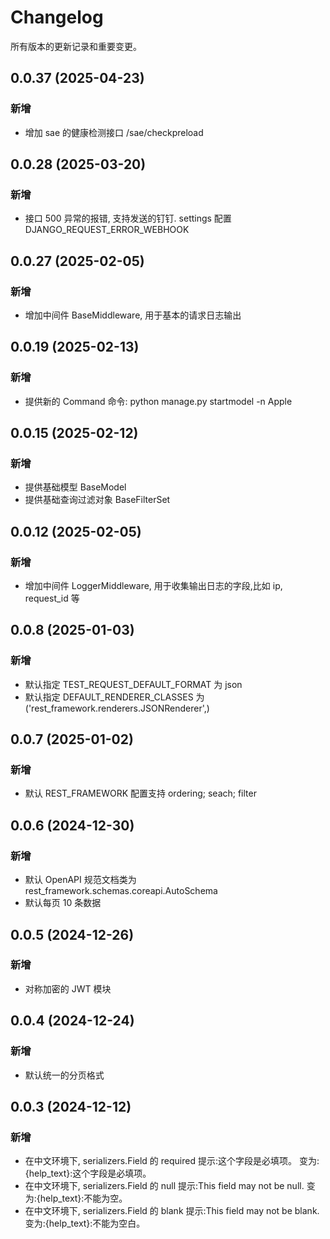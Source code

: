 # Changelog

所有版本的更新记录和重要变更。

## 0.0.37 (2025-04-23)

### 新增

* 增加 sae 的健康检测接口 /sae/checkpreload

## 0.0.28 (2025-03-20)

### 新增

* 接口 500 异常的报错, 支持发送的钉钉. settings 配置 DJANGO_REQUEST_ERROR_WEBHOOK

## 0.0.27 (2025-02-05)

### 新增

* 增加中间件 BaseMiddleware, 用于基本的请求日志输出

## 0.0.19 (2025-02-13)

### 新增

* 提供新的 Command 命令: python manage.py startmodel -n Apple

## 0.0.15 (2025-02-12)

### 新增

* 提供基础模型 BaseModel
* 提供基础查询过滤对象 BaseFilterSet

## 0.0.12 (2025-02-05)

### 新增

* 增加中间件 LoggerMiddleware, 用于收集输出日志的字段,比如 ip, request_id 等

## 0.0.8 (2025-01-03)

### 新增

* 默认指定 TEST_REQUEST_DEFAULT_FORMAT 为 json
* 默认指定 DEFAULT_RENDERER_CLASSES 为 ('rest_framework.renderers.JSONRenderer',)

## 0.0.7 (2025-01-02)

### 新增

* 默认 REST_FRAMEWORK 配置支持 ordering; seach; filter

## 0.0.6 (2024-12-30)

### 新增

* 默认 OpenAPI 规范文档类为 rest_framework.schemas.coreapi.AutoSchema
* 默认每页 10 条数据

## 0.0.5 (2024-12-26)

### 新增

* 对称加密的 JWT 模块

## 0.0.4 (2024-12-24)

### 新增

* 默认统一的分页格式

## 0.0.3 (2024-12-12)

### 新增

* 在中文环境下, serializers.Field 的 required 提示:这个字段是必填项。 变为:{help_text}:这个字段是必填项。
* 在中文环境下, serializers.Field 的 null 提示:This field may not be null. 变为:{help_text}:不能为空。
* 在中文环境下, serializers.Field 的 blank 提示:This field may not be blank. 变为:{help_text}:不能为空白。
